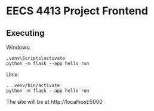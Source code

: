 # EECS 4413 Project Frontend

## Executing

Windows:
```
.venv\Scripts\activate
python -m flask --app hello run
```

Unix:
```
. .venv/bin/activate
python -m flask --app hello run
```

The site will be at http://localhost:5000
